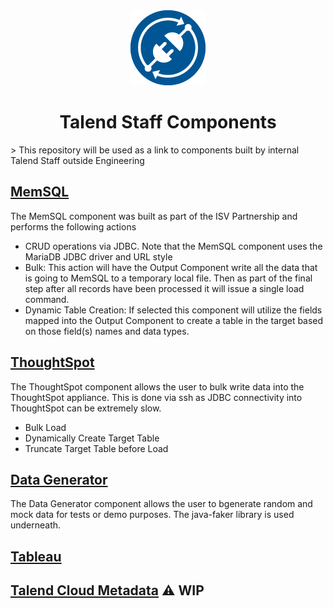 <div align="center">
    <img src="https://raw.githubusercontent.com/Talend/component-runtime/master/talend-component-kit-intellij-plugin/src/main/resources/tacokit_logo.png"/>
</div>
<h1 align="center">
Talend Staff Components
</h1>
> This repository will be used as a link to components built by internal Talend Staff outside Engineering

## [MemSQL](https://github.com/Talend/memsql-component)
The MemSQL component was built as part of the ISV Partnership and performs the following actions
* CRUD operations via JDBC. Note that the MemSQL component uses the MariaDB JDBC driver and URL style
* Bulk: This action will have the Output Component write all the data that is going to MemSQL to a temporary local file.
Then as part of the final step after all records have been processed it will issue a single load command.
* Dynamic Table Creation: If selected this component will utilize the fields mapped into the Output Component to create
a table in the target based on those field(s) names and data types.

## [ThoughtSpot](https://github.com/Talend/thoughtspot-component)
The ThoughtSpot component allows the user to bulk write data into the ThoughtSpot appliance. This is done via
ssh as JDBC connectivity into ThoughtSpot can be extremely slow. 
* Bulk Load
* Dynamically Create Target Table
* Truncate Target Table before Load 

## [Data Generator](https://github.com/Talend/datagenerator-component)
The Data Generator component allows the user to bgenerate random and mock data for tests or demo purposes. The java-faker library is used underneath.

## [Tableau](https://github.com/Talend/tableau-component)

## [Talend Cloud Metadata](https://github.com/Talend/metadata-component) :warning: WIP 
